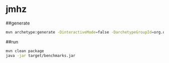# jmhz
##generate
```bash
mvn archetype:generate -DinteractiveMode=false -DarchetypeGroupId=org.openjdk.jmh -DarchetypeArtifactId=jmh-java-benchmark-archetype -DarchetypeVersion=1.4.1 -DgroupId=com.zlpha.jmhz -DartifactId=jmhz -Dversion=1.0
```

##run
```bash
mvn clean package
java -jar target/benchmarks.jar
```